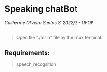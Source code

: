 # Speaking chatBot
###### Guilherme Oliveira Santos SI 2022/2 - UFOP

> Open the "./main" file by the linux terminal.


## Requirements:

> speech_recognition 
